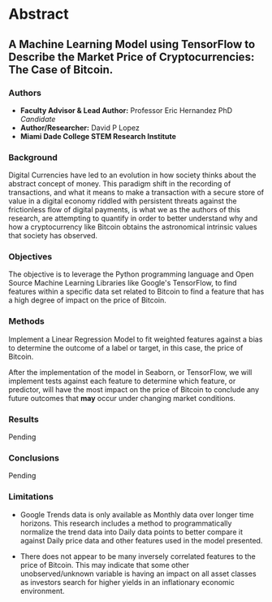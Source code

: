 # Abstract

## A Machine Learning Model using TensorFlow to Describe the Market Price of Cryptocurrencies: The Case of Bitcoin.

### Authors

* **Faculty Advisor & Lead Author:** Professor Eric Hernandez PhD *Candidate*
* **Author/Researcher:** David P Lopez
* **Miami Dade College STEM Research Institute**

### Background
Digital Currencies have led to an evolution in how society thinks about the abstract concept of money. This paradigm shift in the recording of transactions, and what it means to make a transaction with a secure store of value in a digital economy riddled with persistent threats against the frictionless flow of digital payments, is what we as the authors of this research, are attempting to quantify in order to better understand why and how a cryptocurrency like Bitcoin obtains the astronomical intrinsic values that society has observed. 

### Objectives
The objective is to leverage the Python programming language and Open Source Machine Learning Libraries like Google's TensorFlow, to find features within a specific data set related to Bitcoin to find a feature that has a high degree of impact on the price of Bitcoin.

### Methods
Implement a Linear Regression Model to fit weighted features against a bias to determine the outcome of a label or target, in this case, the price of Bitcoin.

After the implementation of the model in Seaborn, or TensorFlow, we will implement tests against each feature to determine which feature, or predictor, will have the most impact on the price of Bitcoin to conclude any future outcomes that **may** occur under changing market conditions.

### Results
Pending

### Conclusions
Pending

### Limitations
* Google Trends data is only available as Monthly data over longer time horizons. This research includes a method to programmatically normalize the trend data into Daily data points to better compare it against Daily price data and other features used in the model presented.

* There does not appear to be many inversely correlated features to the price of Bitcoin. This may indicate that some other unobserved/unknown variable is having an impact on all asset classes as investors search for higher yields in an inflationary economic environment.


